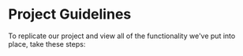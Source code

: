 # Project Guidelines

To replicate our project and view all of the functionality we've put into place, take these steps:
